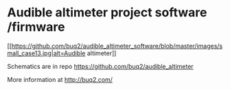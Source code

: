 # Audible altimeter project software /firmware

[[https://github.com/buq2/audible_altimeter_software/blob/master/images/small_case13.jpg|alt=Audible altimeter]]

Schematics are in repo https://github.com/buq2/audible_altimeter

More information at http://buq2.com/
